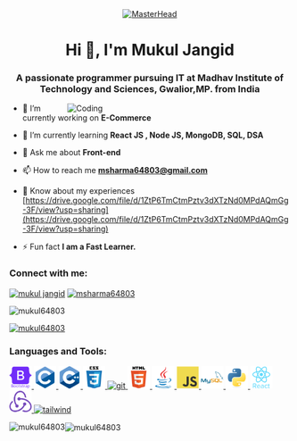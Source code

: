 <div align="center">
  <a href="">
    <img src="https://miro.medium.com/v2/resize:fit:1400/1*yw0TnheAGN-LPneDaTlaxw.gif" alt="MasterHead">
  </a>
</div>
<h1 align="center">Hi 👋, I'm Mukul Jangid</h1>
<h3 align="center">A passionate programmer pursuing IT at Madhav Institute of Technology and Sciences, Gwalior,MP. from India</h3>
<img align="right" alt="Coding" width="400" src="https://i.giphy.com/bGgsc5mWoryfgKBx1u.webp"/>


- 🔭 I’m currently working on **E-Commerce**

- 🌱 I’m currently learning **React JS , Node JS, MongoDB, SQL, DSA**

- 💬 Ask me about **Front-end**

- 📫 How to reach me **msharma64803@gmail.com**

- 📄 Know about my experiences [https://drive.google.com/file/d/1ZtP6TmCtmPztv3dXTzNd0MPdAQmGg-3F/view?usp=sharing](https://drive.google.com/file/d/1ZtP6TmCtmPztv3dXTzNd0MPdAQmGg-3F/view?usp=sharing)

- ⚡ Fun fact **I am a Fast Learner.**



<h3 align="left">Connect with me:</h3>
<p align="left">
<a href="https://linkedin.com/in/mukul jangid" target="blank"><img align="center" src="https://raw.githubusercontent.com/rahuldkjain/github-profile-readme-generator/master/src/images/icons/Social/linked-in-alt.svg" alt="mukul jangid" height="30" width="40" /></a>
<a href="https://www.leetcode.com/msharma64803" target="blank"><img align="center" src="https://raw.githubusercontent.com/rahuldkjain/github-profile-readme-generator/master/src/images/icons/Social/leet-code.svg" alt="msharma64803" height="30" width="40" /></a>
</p>

<p align="left"> <img src="https://komarev.com/ghpvc/?username=mukul64803&label=Profile%20views&color=0e75b6&style=flat" alt="mukul64803" /> </p>

<p align="left"> <a href="https://github.com/ryo-ma/github-profile-trophy"><img src="https://github-profile-trophy.vercel.app/?username=mukul64803" alt="mukul64803" /></a> </p>

<h3 align="left">Languages and Tools:</h3>
<p align="left"> <a href="https://getbootstrap.com" target="_blank" rel="noreferrer"> <img src="https://raw.githubusercontent.com/devicons/devicon/master/icons/bootstrap/bootstrap-plain-wordmark.svg" alt="bootstrap" width="40" height="40"/> </a> <a href="https://www.cprogramming.com/" target="_blank" rel="noreferrer"> <img src="https://raw.githubusercontent.com/devicons/devicon/master/icons/c/c-original.svg" alt="c" width="40" height="40"/> </a> <a href="https://www.w3schools.com/cpp/" target="_blank" rel="noreferrer"> <img src="https://raw.githubusercontent.com/devicons/devicon/master/icons/cplusplus/cplusplus-original.svg" alt="cplusplus" width="40" height="40"/> </a> <a href="https://www.w3schools.com/css/" target="_blank" rel="noreferrer"> <img src="https://raw.githubusercontent.com/devicons/devicon/master/icons/css3/css3-original-wordmark.svg" alt="css3" width="40" height="40"/> </a> <a href="https://git-scm.com/" target="_blank" rel="noreferrer"> <img src="https://www.vectorlogo.zone/logos/git-scm/git-scm-icon.svg" alt="git" width="40" height="40"/> </a> <a href="https://www.w3.org/html/" target="_blank" rel="noreferrer"> <img src="https://raw.githubusercontent.com/devicons/devicon/master/icons/html5/html5-original-wordmark.svg" alt="html5" width="40" height="40"/> </a> <a href="https://www.java.com" target="_blank" rel="noreferrer"> <img src="https://raw.githubusercontent.com/devicons/devicon/master/icons/java/java-original.svg" alt="java" width="40" height="40"/> </a> <a href="https://developer.mozilla.org/en-US/docs/Web/JavaScript" target="_blank" rel="noreferrer"> <img src="https://raw.githubusercontent.com/devicons/devicon/master/icons/javascript/javascript-original.svg" alt="javascript" width="40" height="40"/> </a> <a href="https://www.mysql.com/" target="_blank" rel="noreferrer"> <img src="https://raw.githubusercontent.com/devicons/devicon/master/icons/mysql/mysql-original-wordmark.svg" alt="mysql" width="40" height="40"/> </a> <a href="https://www.python.org" target="_blank" rel="noreferrer"> <img src="https://raw.githubusercontent.com/devicons/devicon/master/icons/python/python-original.svg" alt="python" width="40" height="40"/> </a> <a href="https://reactjs.org/" target="_blank" rel="noreferrer"> <img src="https://raw.githubusercontent.com/devicons/devicon/master/icons/react/react-original-wordmark.svg" alt="react" width="40" height="40"/> </a> <a href="https://redux.js.org" target="_blank" rel="noreferrer"> <img src="https://raw.githubusercontent.com/devicons/devicon/master/icons/redux/redux-original.svg" alt="redux" width="40" height="40"/> </a> <a href="https://tailwindcss.com/" target="_blank" rel="noreferrer"> <img src="https://www.vectorlogo.zone/logos/tailwindcss/tailwindcss-icon.svg" alt="tailwind" width="40" height="40"/> </a> </p>

<p><img align="left" src="https://github-readme-stats.vercel.app/api/top-langs?username=mukul64803&show_icons=true&locale=en&layout=compact" alt="mukul64803" /></p>



<p><img align="center" src="https://github-readme-streak-stats.herokuapp.com/?user=mukul64803&" alt="mukul64803" /></p>
